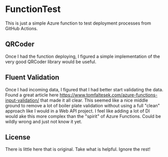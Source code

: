 # FunctionTest
This is just a simple Azure function to test deployment processes from GitHub Actions.  

## QRCoder
Once I had the function deploying, I figured a simple implementation of the very good QRCoder library would be useful.

## Fluent Validation
Once I had incoming data, I figured that I had better start validating the data.  Found a great article here https://www.tomfaltesek.com/azure-functions-input-validation/ that made it all clear.  This seemed like a nice middle ground to remove a lot of boiler plate validation without using a full "clean" approach like I would in a Web API project.  I feel like adding a lot of DI would ake this more complex than the "spirit" of Azure Functions.  Could be wildly wrong and just not know it yet.

## License
There is little here that is original.  Take what is helpful.  Ignore the rest!
